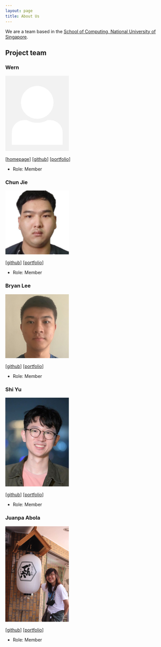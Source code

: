 ```yaml
---
layout: page
title: About Us
---
```


We are a team based in the [School of Computing, National University of Singapore](http://www.comp.nus.edu.sg).

## Project team

### Wern

<img src="images/wxwern.png" width="200px">

[[homepage](https://wern.cc/)]
[[github](https://github.com/wxwern)]
[[portfolio](team/wxwern.md)]

* Role: Member

### Chun Jie

<img src="images/cj-lee01.png" width="200px">

[[github](https://github.com/CJ-Lee01)]
[[portfolio](team/cj-lee01.md)]

* Role: Member

### Bryan Lee

<img src="images/mcnabry.png" width="200px">

[[github](http://github.com/mcnabry)]
[[portfolio](team/mcnabry.md)]

* Role: Member

### Shi Yu

<img src="images/tanshiyu1999.png" width="200px">

[[github](https://github.com/tanshiyu1999)] [[portfolio](team/tanshiyu1999.md)]

* Role: Member

### Juanpa Abola

<img src="images/wamps-jp.png" width="200px">

[[github](https://github.com/wamps-jp)] [[portfolio](team/wamps-jp.md)]

* Role: Member


